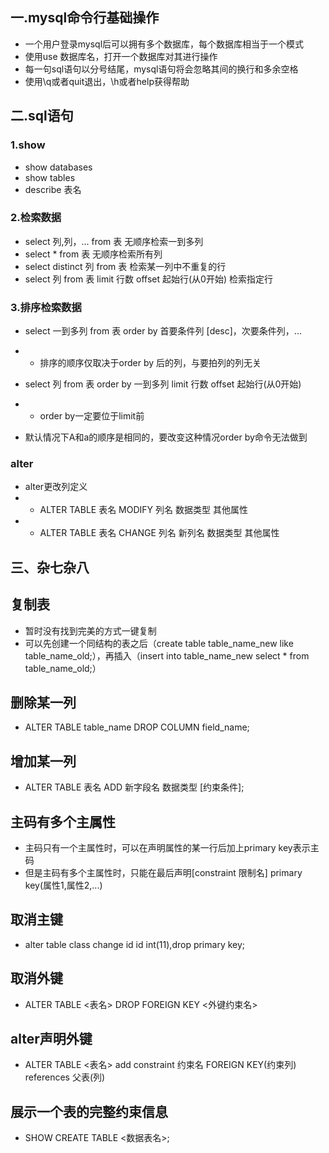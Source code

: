 ## 一.mysql命令行基础操作

* 一个用户登录mysql后可以拥有多个数据库，每个数据库相当于一个模式
* 使用use 数据库名，打开一个数据库对其进行操作
* 每一句sql语句以分号结尾，mysql语句将会忽略其间的换行和多余空格
* 使用\q或者quit退出，\h或者help获得帮助

## 二.sql语句

### 1.show

* show databases
* show tables
* describe 表名

### 2.检索数据

* select 列,列，... from 表	无顺序检索一到多列
* select * from 表                  无顺序检索所有列
* select distinct 列 from 表   检索某一列中不重复的行
* select 列 from 表 limit 行数 offset 起始行(从0开始)     检索指定行

### 3.排序检索数据

* select 一到多列 from 表 order by 首要条件列 [desc]，次要条件列，...
* * 排序的顺序仅取决于order by 后的列，与要拍列的列无关
* select 列 from 表 order by 一到多列 limit 行数 offset 起始行(从0开始)  

* * order by一定要位于limit前



* 默认情况下A和a的顺序是相同的，要改变这种情况order by命令无法做到

### alter

* alter更改列定义
* * ALTER TABLE 表名 MODIFY 列名 数据类型 其他属性
* * ALTER TABLE 表名 CHANGE 列名 新列名 数据类型 其他属性

## 三、杂七杂八

## 复制表

* 暂时没有找到完美的方式一键复制
* 可以先创建一个同结构的表之后（create table table_name_new like table_name_old;），再插入（insert into table_name_new select * from table_name_old;）

## 删除某一列

* ALTER TABLE table_name DROP COLUMN field_name;

## 增加某一列

* ALTER TABLE 表名 ADD 新字段名 数据类型 [约束条件];

## 主码有多个主属性

* 主码只有一个主属性时，可以在声明属性的某一行后加上primary key表示主码
* 但是主码有多个主属性时，只能在最后声明[constraint 限制名] primary key(属性1,属性2,...)

## 取消主键

* alter table class change id id int(11),drop primary key;

## 取消外键

* ALTER TABLE <表名> DROP FOREIGN KEY <外键约束名>

## alter声明外键

* ALTER TABLE <表名> add constraint 约束名 FOREIGN KEY(约束列) references 父表(列)

## 展示一个表的完整约束信息

* SHOW CREATE TABLE <数据表名>;
